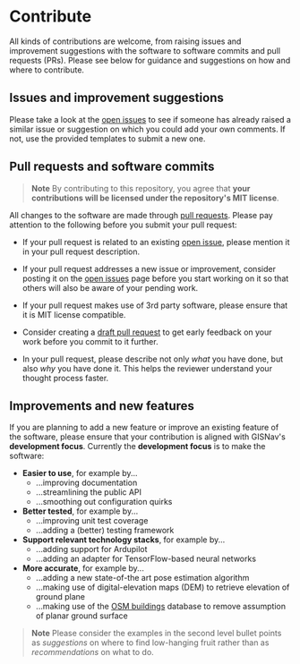 # Contribute

All kinds of contributions are welcome, from raising issues and improvement suggestions with the software to software 
commits and pull requests (PRs). Please see below for guidance and suggestions on how and where to contribute.

## Issues and improvement suggestions

Please take a look at the [open issues][1] to see if someone has already raised a similar issue or suggestion on which 
you could add your own comments. If not, use the provided templates to submit a new one.

[1]: https://github.com/hmakelin/gisnav/issues

## Pull requests and software commits

> **Note**
> By contributing to this repository, you agree that **your contributions will be licensed under the repository's MIT 
> license**.

All changes to the software are made through [pull requests][2]. Please pay attention to the following before you 
submit your pull request:

* If your pull request is related to an existing [open issue][1], please mention it in your pull request description.

* If your pull request addresses a new issue or improvement, consider posting it on the [open issues][1] page before 
  you start working on it so that others will also be aware of your pending work.

* If your pull request makes use of 3rd party software, please ensure that it is MIT license compatible.

* Consider creating a [draft pull request][3] to get early feedback on your work before you commit to it further.

* In your pull request, please describe not only *what* you have done, but also *why* you have done it. This helps the 
  reviewer understand your thought process faster.

## Improvements and new features

If you are planning to add a new feature or improve an existing feature of the software, please ensure that your 
contribution is aligned with GISNav's **development focus**. Currently the **development focus** is to make the software:

* **Easier to use**, for example by...
  * ...improving documentation
  * ...streamlining the public API
  * ...smoothing out configuration quirks
* **Better tested**, for example by...
  * ...improving unit test coverage
  * ...adding a (better) testing framework
* **Support relevant technology stacks**, for example by...
  * ...adding support for Ardupilot
  * ...adding an adapter for TensorFlow-based neural networks
* **More accurate**, for example by...
  * ...adding a new state-of-the art pose estimation algorithm
  * ...making use of digital-elevation maps (DEM) to retrieve elevation of ground plane
  * ...making use of the [OSM buildings][4] database to remove assumption of planar ground surface

> **Note**
> Please consider the examples in the second level bullet points as *suggestions* on where to find low-hanging fruit rather than 
> as *recommendations* on what to do.

[2]: https://docs.github.com/en/pull-requests

[3]: https://docs.github.com/en/pull-requests/collaborating-with-pull-requests/proposing-changes-to-your-work-with-pull-requests/about-pull-requests#draft-pull-requests

[4]: https://osmbuildings.org/data/